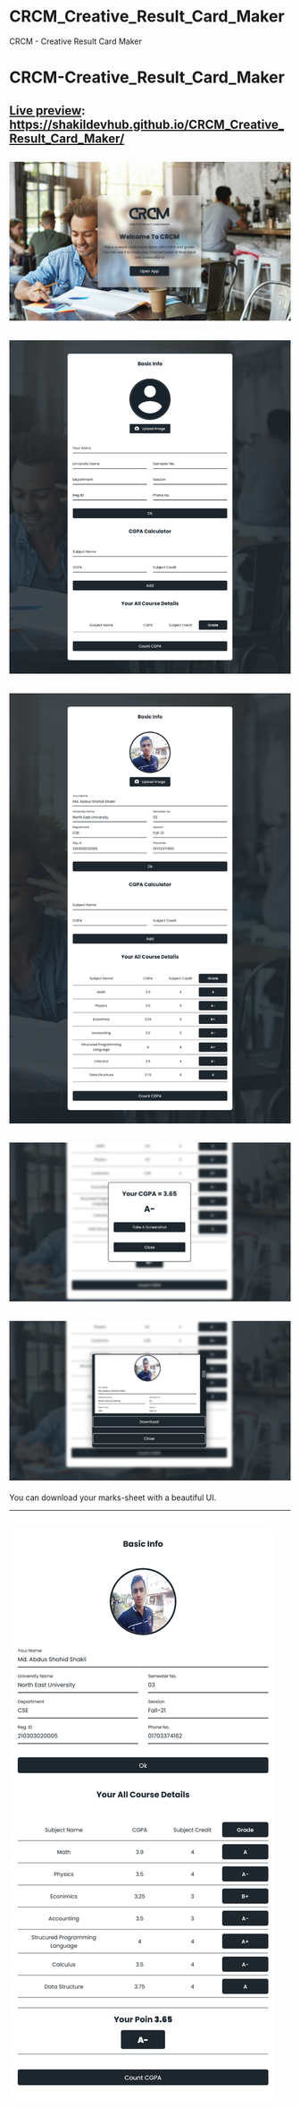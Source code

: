 # CRCM_Creative_Result_Card_Maker
CRCM - Creative Result Card Maker


# CRCM-Creative_Result_Card_Maker

[Live preview](https://shakildevhub.github.io/CRCM_Creative_Result_Card_Maker/ "Live Preview App"): https://shakildevhub.github.io/CRCM_Creative_Result_Card_Maker/
--------------------------------------------

!["This is a image"](Preview_md_file/preview01.png "Random Image")
------------------
!["This is a image"](Preview_md_file/preview02.png "Random Image")
----------------------------
!["This is a image"](Preview_md_file/preview03.png "Random Image")
-------------------------
!["This is a image"](Preview_md_file/preview04.png "Random Image")
--------------------
!["This is a image"](Preview_md_file/preview05.png "Random Image")
------------------------


You can download your marks-sheet with a beautiful UI. 

------------------
!["This is a image"](Preview_md_file/preview06.png "Random Image")
----------------------
